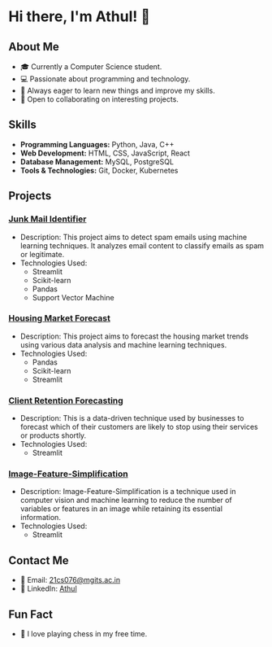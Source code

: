 # Hi there, I'm Athul! 👋

## About Me
- 🎓 Currently a Computer Science student.
- 💻 Passionate about programming and technology.
- 🌱 Always eager to learn new things and improve my skills.
- 🤝 Open to collaborating on interesting projects.

## Skills
- **Programming Languages:** Python, Java, C++
- **Web Development:** HTML, CSS, JavaScript, React
- **Database Management:** MySQL, PostgreSQL
- **Tools & Technologies:** Git, Docker, Kubernetes

## Projects
### [Junk Mail Identifier](https://github.com/21cs076/Junk-Mail-Identifier)
- Description: This project aims to detect spam emails using machine learning techniques. It analyzes email content to classify emails as spam or legitimate.
- Technologies Used: 
  - Streamlit
  - Scikit-learn
  - Pandas
  - Support Vector Machine

### [Housing Market Forecast](https://github.com/21cs076/Housing-Market-Forecast)
- Description: This project aims to forecast the housing market trends using various data analysis and machine learning techniques.
- Technologies Used:
  - Pandas
  - Scikit-learn
  - Streamlit

### [Client Retention Forecasting]()
- Description:  This is a data-driven technique used by businesses to forecast which of their customers are likely to stop using their services or products shortly.
- Technologies Used:
  - Streamlit
 
### [Image-Feature-Simplification]()
- Description:  Image-Feature-Simplification is a technique used in computer vision and machine learning to reduce the number of variables or features in an image while retaining its essential information.
- Technologies Used:
  - Streamlit

## Contact Me
- 📧 Email: [21cs076@mgits.ac.in](mailto:21cs076@mgits.ac.in)
- 💼 LinkedIn: [Athul](https://www.linkedin.com/in/athul-p-benny-43935b250/)

## Fun Fact
- 🎸 I love playing chess in my free time.

